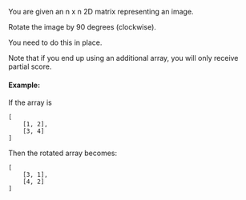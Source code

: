 You are given an n x n 2D matrix representing an image.

Rotate the image by 90 degrees (clockwise).

You need to do this in place.

Note that if you end up using an additional array, you will only receive partial score.

#### Example:

If the array is
```
[
    [1, 2],
    [3, 4]
]
```
Then the rotated array becomes:
```
[
    [3, 1],
    [4, 2]
]
```
